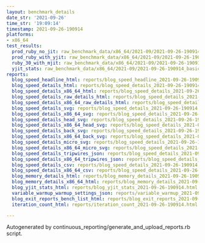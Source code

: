 ```yaml
---
layout: benchmark_details
date_str: '2021-09-26'
time_str: '19:09:14'
timestamp: 2021-09-26-190914
platforms:
- x86_64
test_results:
  prod_ruby_no_jit: raw_benchmark_data/x86_64/2021-09/2021-09-26-190914_basic_benchmark_prod_ruby_no_jit.json
  prod_ruby_with_yjit: raw_benchmark_data/x86_64/2021-09/2021-09-26-190914_basic_benchmark_prod_ruby_with_yjit.json
  ruby_30_with_mjit: raw_benchmark_data/x86_64/2021-09/2021-09-26-190914_basic_benchmark_ruby_30_with_mjit.json
  yjit_stats: raw_benchmark_data/x86_64/2021-09/2021-09-26-190914_basic_benchmark_yjit_stats.json
reports:
  blog_speed_headline_html: reports/blog_speed_headline_2021-09-26-190914.html
  blog_speed_details_html: reports/blog_speed_details_2021-09-26-190914.html
  blog_speed_details_x86_64_html: reports/blog_speed_details_2021-09-26-190914.x86_64.html
  blog_speed_details_raw_details_html: reports/blog_speed_details_2021-09-26-190914.raw_details.html
  blog_speed_details_x86_64_raw_details_html: reports/blog_speed_details_2021-09-26-190914.x86_64.raw_details.html
  blog_speed_details_svg: reports/blog_speed_details_2021-09-26-190914.svg
  blog_speed_details_x86_64_svg: reports/blog_speed_details_2021-09-26-190914.x86_64.svg
  blog_speed_details_head_svg: reports/blog_speed_details_2021-09-26-190914.head.svg
  blog_speed_details_x86_64_head_svg: reports/blog_speed_details_2021-09-26-190914.x86_64.head.svg
  blog_speed_details_back_svg: reports/blog_speed_details_2021-09-26-190914.back.svg
  blog_speed_details_x86_64_back_svg: reports/blog_speed_details_2021-09-26-190914.x86_64.back.svg
  blog_speed_details_micro_svg: reports/blog_speed_details_2021-09-26-190914.micro.svg
  blog_speed_details_x86_64_micro_svg: reports/blog_speed_details_2021-09-26-190914.x86_64.micro.svg
  blog_speed_details_tripwires_json: reports/blog_speed_details_2021-09-26-190914.tripwires.json
  blog_speed_details_x86_64_tripwires_json: reports/blog_speed_details_2021-09-26-190914.x86_64.tripwires.json
  blog_speed_details_csv: reports/blog_speed_details_2021-09-26-190914.csv
  blog_speed_details_x86_64_csv: reports/blog_speed_details_2021-09-26-190914.x86_64.csv
  blog_memory_details_html: reports/blog_memory_details_2021-09-26-190914.html
  blog_memory_details_x86_64_html: reports/blog_memory_details_2021-09-26-190914.x86_64.html
  blog_yjit_stats_html: reports/blog_yjit_stats_2021-09-26-190914.html
  variable_warmup_warmup_settings_json: reports/variable_warmup_2021-09-26-190914.warmup_settings.json
  blog_exit_reports_bench_list_html: reports/blog_exit_reports_2021-09-26-190914.bench_list.html
  iteration_count_html: reports/iteration_count_2021-09-26-190914.html

---
```

Autogenerated by continuous_reporting/generate_and_upload_reports.rb script.
